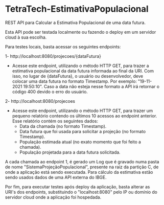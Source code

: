 # TetraTech-EstimativaPopulacional

REST API para Calcular a Estimativa Populacional de uma data futura.

Esta API pode ser testada localmente ou fazendo o deploy em um servidor cloud à sua escolha.

Para testes locais, basta acessar os seguintes endpoints:

1- http://localhost:8080/projecoes/{dataFutura}

   - Acesse este endpoint, utilizando o método HTTP GET, para trazer a estimativa populacional da data futura informada ao final da URI. Com isso, no lugar de {dataFutura}, o usuário ou desenvolvedor, deve colocar uma data futura no formato Timestamp. Por exemplo: "19-11-2021 19:50:10". Caso a data não esteja nesse formato a API irá retornar o código 400 devido o erro do usuário.

2- http://localhost:8080/projecoes

   - Acesse este endpoint, utilizando o método HTTP GET, para trazer um pequeno relatório contendo os últimos 10 acessos ao endpoint anterior. Esse relatório contém os seguintes dados:
     - Data da chamada (no formato Timestamp).
     - Data futura que foi usada para solicitar a projeção (no formato Timestamp). 
     - População estimada atual (no exato momento que foi feito a chamada). 
     - População projetada para a data futura solicitada.

A cada chamada ao endpoint 1, é gerado um Log que é gravado numa pasta de nome "SistemaProjeçãoPopulacional", presente na raiz da partição C, de onde a aplicação está sendo executada. Para cálculo da estimativa estão sendo usados dados de uma API externa do IBGE.

Por fim, para executar testes após deploy da aplicação, basta alterar as URI's dos endpoints, substituindo o "localhost:8080" pelo IP ou domínio do servidor cloud onde a aplicação foi hospedada. 
